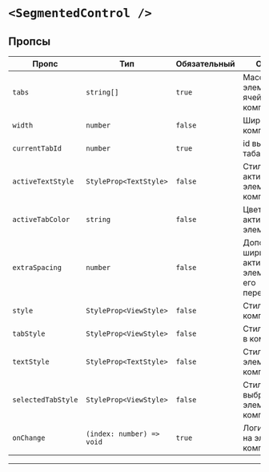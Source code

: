 # `<SegmentedControl />`

## Пропсы

| Пропс              | Тип                       | Обязательный | Описание                                                     |
| ------------------ | ------------------------- | ------------ | ------------------------------------------------------------ |
| `tabs`             | `string[]`                | `true`       | Массив элементов в ячейках компонента                        |
| `width`            | `number`                  | `false`      | Ширина компонента                                            |
| `currentTabId`     | `number`                  | `true`       | id выбранного таба                                           |
| `activeTextStyle`  | `StyleProp<TextStyle>`    | `false`      | Стиль текста активного элемента компонента                   |
| `activeTabColor`   | `string`                  | `false`      | Цвет фона активного элемента                                 |
| `extraSpacing`     | `number`                  | `false`      | Дополнительная ширина активного элемента при его перемещении |
| `style`            | `StyleProp<ViewStyle>`    | `false`      | Стиль компонента                                             |
| `tabStyle`         | `StyleProp<ViewStyle>`    | `false`      | Стиль элемента в компоненте                                  |
| `textStyle`        | `StyleProp<TextStyle>`    | `false`      | Стиль текста элемента в компоненте                           |
| `selectedTabStyle` | `StyleProp<ViewStyle>`    | `false`      | Стиль выбранного элемента в компоненте                       |
| `onChange`         | `(index: number) => void` | `true`       | Логика нажатия на элемент компонента                         |

---
